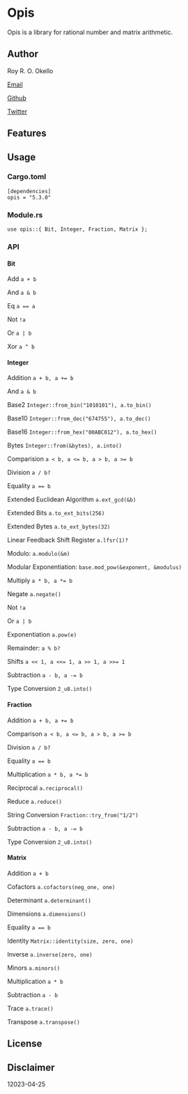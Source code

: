 # Opis

Opis is a library for rational number and matrix arithmetic.

## Author

Roy R. O. Okello

[Email](mailto:royokello@protonmail.com)

[Github](https://github.com/royokello)

[Twitter](https://twitter.com/RealOkello)

## Features

## Usage

### Cargo.toml

```text
[dependencies]
opis = "5.3.0"
```

### Module.rs

```text
use opis::{ Bit, Integer, Fraction, Matrix };
```

### API

#### Bit

Add `a + b`

And `a & b`

Eq `a == a`

Not `!a`

Or `a | b`

Xor `a ^ b`

#### Integer

Addition `a + b, a += b`

And `a & b`

Base2 `Integer::from_bin("1010101"), a.to_bin()`

Base10 `Integer::from_dec("674755"), a.to_dec()`

Base16 `Integer::from_hex("00ABC012"), a.to_hex()`

Bytes `Integer::from(&bytes), a.into()`

Comparision `a < b, a <= b, a > b, a >= b`

Division `a / b?`

Equality `a == b`

Extended Euclidean Algorithm `a.ext_gcd(&b)`

Extended Bits `a.to_ext_bits(256)`

Extended Bytes `a.to_ext_bytes(32)`

Linear Feedback Shift Register `a.lfsr(1)?`

Modulo: `a.modulo(&m)`

Modular Exponentiation: `base.mod_pow(&exponent, &modulus)`

Multiply `a * b, a *= b`

Negate `a.negate()`

Not `!a`

Or `a | b`

Exponentiation `a.pow(e)`

Remainder: `a % b?`

Shifts `a << 1, a <<= 1, a >> 1, a >>= 1`

Subtraction `a - b, a -= b`

Type Conversion `2_u8.into()`

#### Fraction

Addition `a + b, a += b`

Comparison `a < b, a <= b, a > b, a >= b`

Division `a / b?`

Equality `a == b`

Multiplication `a * b, a *= b`

Reciprocal `a.reciprocal()`

Reduce `a.reduce()`

String Conversion `Fraction::try_from("1/2")`

Subtraction `a - b, a -= b`

Type Conversion `2_u8.into()`

#### Matrix

Addition `a + b`

Cofactors `a.cofactors(neg_one, one)`

Determinant `a.determinant()`

Dimensions `a.dimensions()`

Equality `a == b`

Identity `Matrix::identity(size, zero, one)`

Inverse `a.inverse(zero, one)`

Minors `a.minors()`

Multiplication `a * b`

Subtraction `a - b`

Trace `a.trace()`

Transpose `a.transpose()`

## License

## Disclaimer

12023-04-25
